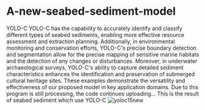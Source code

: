 # A-new-seabed-sediment-model
YOLO-C
YOLO-C has the capability to accurately identify and classify different types of seabed sediments, enabling more effective resource assessment and extraction planning. Additionally, in environmental monitoring and conservation efforts, YOLO-C's precise boundary detection and segmentation allow for the precise mapping of sensitive marine habitats and the detection of any changes or disturbances. Moreover, in underwater archaeological surveys, YOLO-C's ability to capture detailed sediment characteristics enhances the identification and preservation of submerged cultural heritage sites. These examples demonstrate the versatility and effectiveness of our proposed model in key application domains.
Due to this program is still processing, the code continues uploading...
This is the result of seabed sediment which use YOLO-C
![yoloc15new](https://github.com/yukichenxin/A-new-seabed-sediment-model/assets/72979569/6c715d7e-17f5-41cc-a486-6acccb5c16fd)

